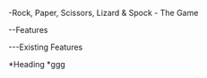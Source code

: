 -Rock, Paper, Scissors, Lizard & Spock - The Game

--Features

---Existing Features

*Heading
  *ggg 
